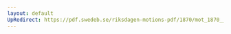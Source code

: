 ```yaml
---
layout: default
UpRedirect: https://pdf.swedeb.se/riksdagen-motions-pdf/1870/mot_1870__ak__00101/mot_1870__ak__00101_005.pdf
---
```


